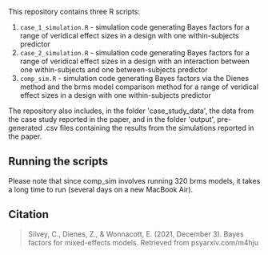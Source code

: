 This repository contains three R scripts:

1) `case_1_simulation.R` - simulation code generating Bayes factors for a range of veridical effect sizes in a design with one within-subjects predictor
2) `case_2_simulation.R` - simulation code generating Bayes factors for a range of veridical effect sizes in a design with an interaction between one within-subjects and one between-subjects predictor
3) `comp_sim.R` - simulation code generating Bayes factors via the Dienes method and the brms model comparison method for a range of veridical effect sizes in a design with one within-subjects predictor

The repository also includes, in the folder 'case_study_data', the data from the case study reported in the paper, and 
in the folder 'output', pre-generated .csv files containing the results from the simulations reported in the paper.

## Running the scripts
Please note that since comp_sim involves running 320 brms models, it takes a long time to run (several days on a new MacBook Air).

## Citation
> Silvey, C., Dienes, Z., & Wonnacott, E. (2021, December 3). Bayes factors for mixed-effects models. Retrieved from psyarxiv.com/m4hju